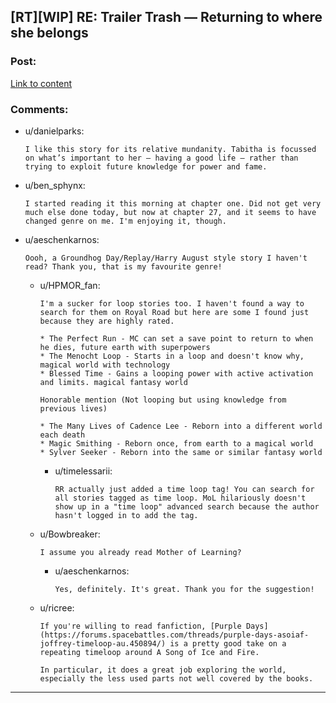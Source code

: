 ## [RT][WIP] RE: Trailer Trash — Returning to where she belongs

### Post:

[Link to content](https://www.royalroad.com/fiction/21322/re-trailer-trash/chapter/593402/32-returning-to-where-she-belongs)

### Comments:

- u/danielparks:
  ```
  I like this story for its relative mundanity. Tabitha is focussed on what’s important to her — having a good life — rather than trying to exploit future knowledge for power and fame.
  ```

- u/ben_sphynx:
  ```
  I started reading it this morning at chapter one. Did not get very much else done today, but now at chapter 27, and it seems to have changed genre on me. I'm enjoying it, though.
  ```

- u/aeschenkarnos:
  ```
  Oooh, a Groundhog Day/Replay/Harry August style story I haven't read? Thank you, that is my favourite genre!
  ```

  - u/HPMOR_fan:
    ```
    I'm a sucker for loop stories too. I haven't found a way to search for them on Royal Road but here are some I found just because they are highly rated.

    * The Perfect Run - MC can set a save point to return to when he dies, future earth with superpowers
    * The Menocht Loop - Starts in a loop and doesn't know why, magical world with technology
    * Blessed Time - Gains a looping power with active activation and limits. magical fantasy world

    Honorable mention (Not looping but using knowledge from previous lives)

    * The Many Lives of Cadence Lee - Reborn into a different world each death
    * Magic Smithing - Reborn once, from earth to a magical world
    * Sylver Seeker - Reborn into the same or similar fantasy world
    ```

    - u/timelessarii:
      ```
      RR actually just added a time loop tag! You can search for all stories tagged as time loop. MoL hilariously doesn't show up in a "time loop" advanced search because the author hasn't logged in to add the tag.
      ```

  - u/Bowbreaker:
    ```
    I assume you already read Mother of Learning?
    ```

    - u/aeschenkarnos:
      ```
      Yes, definitely. It's great. Thank you for the suggestion!
      ```

  - u/ricree:
    ```
    If you're willing to read fanfiction, [Purple Days](https://forums.spacebattles.com/threads/purple-days-asoiaf-joffrey-timeloop-au.450894/) is a pretty good take on a repeating timeloop around A Song of Ice and Fire.

    In particular, it does a great job exploring the world, especially the less used parts not well covered by the books.
    ```

---

